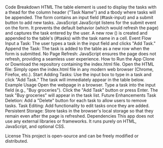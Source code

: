 Code Breakdown
HTML
The table element is used to display the tasks with a thead for the column header ("Task Name") and a tbody where tasks will be appended.
The form contains an input field (#task-input) and a submit button to add new tasks.
JavaScript
JavaScript listens for the submit event on the form. It prevents the default behavior (which would refresh the page) and captures the task entered by the user.
A new row (<tr>) is created and appended to the table's <tbody> (#tasks) with the task name in a <td> cell.
Event Flow
Input a Task: The user types a task in the input field and clicks "Add Task."
Append the Task: The task is added to the table as a new row when the form is submitted.
No Page Refresh: JavaScript ensures the page does not refresh, providing a seamless user experience.
How to Run the App
Clone or Download the repository containing the index.html file.
Open the HTML file: Simply open the index.html file in any modern web browser (Chrome, Firefox, etc.).
Start Adding Tasks: Use the input box to type in a task and click "Add Task." The task will immediately appear in the table below.
Example Usage
Open the webpage in a browser.
Type a task into the input field (e.g., "Buy groceries").
Click the "Add Task" button or press Enter.
The task "Buy groceries" will appear in the task list.
Future Enhancements
Task Deletion: Add a "Delete" button for each task to allow users to remove tasks.
Task Editing: Add functionality to edit tasks once they are added.
Persistent Storage: Store tasks in the browser's local storage so that they remain even after the page is refreshed.
Dependencies
This app does not use any external libraries or frameworks. It runs purely on HTML, JavaScript, and optional CSS.

License
This project is open-source and can be freely modified or distributed.
